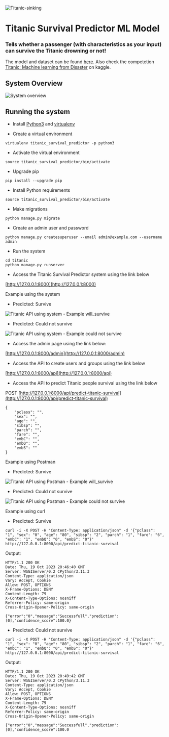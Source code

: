 ![Titanic-sinking](https://github.com/ramonfigueiredo/titanic_survival_predictor_using_django_and_ml/blob/main/titanic_image.png)

# Titanic Survival Predictor ML Model 
### Tells whether a passenger (with characteristics as your input) can survive the Titanic drowning or not!

The model and dataset can be found [here](https://github.com/ramonfigueiredo/titanic_survival_predictor_using_django_and_ml/tree/master/model_and_data).
Also check the competetion [Titanic: Machine learning from Disaster](https://www.kaggle.com/c/titanic) on kaggle.


## System Overview
![System overview](https://github.com/ramonfigueiredo/titanic_survival_predictor_using_django_and_ml/blob/main/system_overview.jpg)


## Running the system

- Install [Python3](https://www.python.org/downloads/) and [virtualenv](https://virtualenv.pypa.io/en/latest/)

- Create a virtual environment
```
virtualenv titanic_survival_predictor -p python3
```

- Activate the virtual environment
```
source titanic_survival_predictor/bin/activate
```

- Upgrade pip
```
pip install --upgrade pip
```

- Install Python requirements
```
source titanic_survival_predictor/bin/activate
```

- Make migrations

```
python manage.py migrate
```

- Create an admin user and password

```
python manage.py createsuperuser --email admin@example.com --username admin
```

- Run the system
```
cd titanic
python manage.py runserver
```

- Access the Titanic Survival Predictor system using the link below

[http://127.0.0.1:8000](http://127.0.0.1:8000)

Example using the system

- Predicted: Survive

![Titanic API using system - Example will_survive](https://github.com/ramonfigueiredo/titanic_survival_predictor_using_django_and_ml/blob/main/titanic_system_input_example_survived.png)

- Predicted: Could not survive

![Titanic API using system - Example could not survive](https://github.com/ramonfigueiredo/titanic_survival_predictor_using_django_and_ml/blob/main/titanic_system_input_example_could_not_survive.png)  


- Access the admin page using the link below:

[http://127.0.0.1:8000/admin](http://127.0.0.1:8000/admin)

- Access the API to create users and groups using the link below

[http://127.0.0.1:8000/api](http://127.0.0.1:8000/api)

- Access the API to predict Titanic people survival using the link below

POST [http://127.0.0.1:8000/api/predict-titanic-survival](http://127.0.0.1:8000/api/predict-titanic-survival)
```
{
    "pclass": "",
    "sex": "",
    "age": "",
    "sibsp": "",
    "parch": "",
    "fare": "",
    "embC": "",
    "embQ": "",
    "embS": ""
}
```

Example using Postman

- Predicted: Survive

![Titanic API using Postman - Example will_survive](https://github.com/ramonfigueiredo/titanic_survival_predictor_using_django_and_ml/blob/main/titanic_api_using_postman_input_example_survived.png)

- Predicted: Could not survive

![Titanic API using Postman - Example could not survive](https://github.com/ramonfigueiredo/titanic_survival_predictor_using_django_and_ml/blob/main/titanic_api_using_postman_input_example_could_not_survive.png)  

Example using curl

- Predicted: Survive

```
curl -i -X POST -H "Content-Type: application/json" -d '{"pclass": "1", "sex": "0", "age": "80", "sibsp": "2", "parch": "1", "fare": "6", "embC": "1", "embQ": "0", "embS": "0"}' http://127.0.0.1:8000/api/predict-titanic-survival
```

Output:

``` 
HTTP/1.1 200 OK
Date: Thu, 19 Oct 2023 20:46:40 GMT
Server: WSGIServer/0.2 CPython/3.11.3
Content-Type: application/json
Vary: Accept, Cookie
Allow: POST, OPTIONS
X-Frame-Options: DENY
Content-Length: 79
X-Content-Type-Options: nosniff
Referrer-Policy: same-origin
Cross-Origin-Opener-Policy: same-origin

{"error":"0","message":"Successfull","prediction":[0],"confidence_score":100.0}
```

- Predicted: Could not survive

```
curl -i -X POST -H "Content-Type: application/json" -d '{"pclass": "1", "sex": "0", "age": "80", "sibsp": "2", "parch": "1", "fare": "6", "embC": "1", "embQ": "0", "embS": "0"}' http://127.0.0.1:8000/api/predict-titanic-survival
```

Output:

``` 
HTTP/1.1 200 OK
Date: Thu, 19 Oct 2023 20:49:42 GMT
Server: WSGIServer/0.2 CPython/3.11.3
Content-Type: application/json
Vary: Accept, Cookie
Allow: POST, OPTIONS
X-Frame-Options: DENY
Content-Length: 79
X-Content-Type-Options: nosniff
Referrer-Policy: same-origin
Cross-Origin-Opener-Policy: same-origin

{"error":"0","message":"Successfull","prediction":[0],"confidence_score":100.0
```